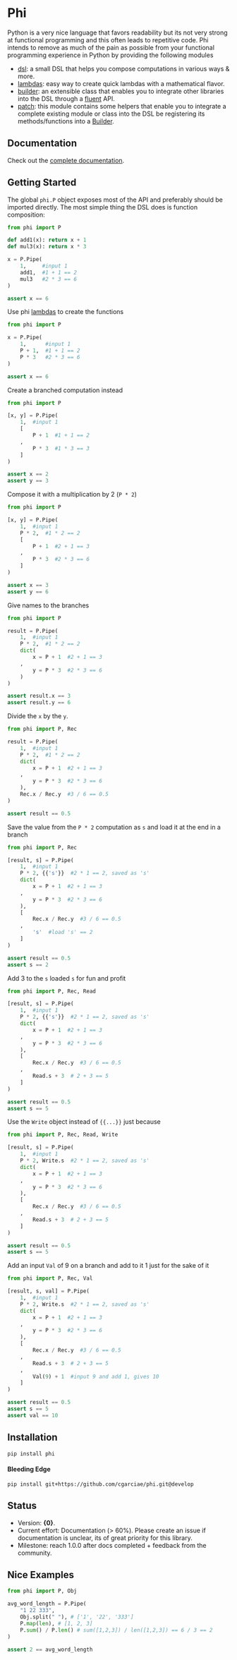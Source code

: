 # Phi
Python is a very nice language that favors readability but its not very strong at functional programming and this often leads to repetitive code. Phi intends to remove as much of the pain as possible from your functional programming experience in Python by providing the following modules

* [dsl](https://cgarciae.github.io/phi/dsl.m.html): a small DSL that helps you compose computations in various ways & more.
* [lambdas](https://cgarciae.github.io/phi/lambdas.m.html): easy way to create quick lambdas with a mathematical flavor.
* [builder](https://cgarciae.github.io/phi/builder.m.html): an extensible class that enables you to integrate other libraries into the DSL through a [fluent](https://en.wikipedia.org/wiki/Fluent_interface) API.
* [patch](https://cgarciae.github.io/phi/patch.m.html): this module contains some helpers that enable you to integrate a complete existing module or class into the DSL be registering its methods/functions into a [Builder](https://cgarciae.github.io/phi/builder.m.html#phi.builder.Builder).

## Documentation
Check out the [complete documentation](https://cgarciae.github.io/phi/).

## Getting Started
The global `phi.P` object exposes most of the API and preferably should be imported directly. The most simple thing the DSL does is function composition:

```python
from phi import P

def add1(x): return x + 1
def mul3(x): return x * 3

x = P.Pipe(
    1,     #input 1
    add1,  #1 + 1 == 2
    mul3   #2 * 3 == 6
)

assert x == 6
```

Use phi [lambdas](https://cgarciae.github.io/phi/lambdas.m.html) to create the functions

```python
from phi import P

x = P.Pipe(
    1,      #input 1
    P + 1,  #1 + 1 == 2
    P * 3   #2 * 3 == 6
)

assert x == 6
```

Create a branched computation instead

```python
from phi import P

[x, y] = P.Pipe(
    1,  #input 1
    [
        P + 1  #1 + 1 == 2
    ,
        P * 3  #1 * 3 == 3
    ]
)

assert x == 2
assert y == 3
```

Compose it with a multiplication by 2 (`P * 2`)

```python
from phi import P

[x, y] = P.Pipe(
    1,  #input 1
    P * 2,  #1 * 2 == 2
    [
        P + 1  #2 + 1 == 3
    ,
        P * 3  #2 * 3 == 6
    ]
)

assert x == 3
assert y == 6
```

Give names to the branches

```python
from phi import P

result = P.Pipe(
    1,  #input 1
    P * 2,  #1 * 2 == 2
    dict(
        x = P + 1  #2 + 1 == 3
    ,
        y = P * 3  #2 * 3 == 6
    )
)

assert result.x == 3
assert result.y == 6
```

Divide the `x` by the `y`.

```python
from phi import P, Rec

result = P.Pipe(
    1,  #input 1
    P * 2,  #1 * 2 == 2
    dict(
        x = P + 1  #2 + 1 == 3
    ,
        y = P * 3  #2 * 3 == 6
    ),
    Rec.x / Rec.y  #3 / 6 == 0.5
)

assert result == 0.5
```

Save the value from the `P * 2` computation as `s` and load it at the end in a branch

```python
from phi import P, Rec

[result, s] = P.Pipe(
    1,  #input 1
    P * 2, {{'s'}}  #2 * 1 == 2, saved as 's'
    dict(
        x = P + 1  #2 + 1 == 3
    ,
        y = P * 3  #2 * 3 == 6
    ),
    [
        Rec.x / Rec.y  #3 / 6 == 0.5
    ,
        's'  #load 's' == 2
    ]
)

assert result == 0.5
assert s == 2
```

Add 3 to the `s` loaded `s` for fun and profit

```python
from phi import P, Rec, Read

[result, s] = P.Pipe(
    1,  #input 1
    P * 2, {{'s'}}  #2 * 1 == 2, saved as 's'
    dict(
        x = P + 1  #2 + 1 == 3
    ,
        y = P * 3  #2 * 3 == 6
    ),
    [
        Rec.x / Rec.y  #3 / 6 == 0.5
    ,
        Read.s + 3  # 2 + 3 == 5
    ]
)

assert result == 0.5
assert s == 5
```

Use the `Write` object instead of `{{...}}` just because

```python
from phi import P, Rec, Read, Write

[result, s] = P.Pipe(
    1,  #input 1
    P * 2, Write.s  #2 * 1 == 2, saved as 's'
    dict(
        x = P + 1  #2 + 1 == 3
    ,
        y = P * 3  #2 * 3 == 6
    ),
    [
        Rec.x / Rec.y  #3 / 6 == 0.5
    ,
        Read.s + 3  # 2 + 3 == 5
    ]
)

assert result == 0.5
assert s == 5
```

Add an input `Val` of 9 on a branch and add to it 1 just for the sake of it

```python
from phi import P, Rec, Val

[result, s, val] = P.Pipe(
    1,  #input 1
    P * 2, Write.s  #2 * 1 == 2, saved as 's'
    dict(
        x = P + 1  #2 + 1 == 3
    ,
        y = P * 3  #2 * 3 == 6
    ),
    [
        Rec.x / Rec.y  #3 / 6 == 0.5
    ,
        Read.s + 3  # 2 + 3 == 5
    ,
        Val(9) + 1  #input 9 and add 1, gives 10
    ]
)

assert result == 0.5
assert s == 5
assert val == 10
```

## Installation

    pip install phi


#### Bleeding Edge

    pip install git+https://github.com/cgarciae/phi.git@develop

## Status
* Version: **{0}**.
* Current effort: Documentation (> 60%). Please create an issue if documentation is unclear, its of great priority for this library.
* Milestone: reach 1.0.0 after docs completed + feedback from the community.

## Nice Examples

```python
from phi import P, Obj

avg_word_length = P.Pipe(
    "1 22 333",
    Obj.split(" "), # ['1', '22', '333']
    P.map(len), # [1, 2, 3]
    P.sum() / P.len() # sum([1,2,3]) / len([1,2,3]) == 6 / 3 == 2
)

assert 2 == avg_word_length
```
